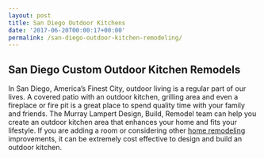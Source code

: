 ```yaml
---
layout: post
title: San Diego Outdoor Kitchens
date: '2017-06-20T00:00:17+00:00'
permalink: /san-diego-outdoor-kitchen-remodeling/
---
```

<h2>San Diego Custom Outdoor Kitchen Remodels</h2>
In San Diego, America’s Finest City, outdoor living is a regular part of our lives. A covered patio with an outdoor kitchen, grilling area and even a fireplace or fire pit is a great place to spend quality time with your family and friends. The Murray Lampert Design, Build, Remodel team can help you create an outdoor kitchen area that enhances your home and fits your lifestyle. If you are adding a room or considering other <a href="http://murraylampert.com/">home remodeling</a> improvements, it can be extremely cost effective to design and build an outdoor kitchen.
